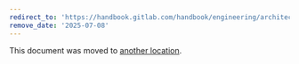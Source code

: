 ```yaml
---
redirect_to: 'https://handbook.gitlab.com/handbook/engineering/architecture/design-documents/secret_manager/decisions/003_go_service/'
remove_date: '2025-07-08'
---
```


This document was moved to [another location](https://handbook.gitlab.com/handbook/engineering/architecture/design-documents/secret_manager/decisions/003_go_service/).

<!-- This redirect file can be deleted after <2025-07-08>. -->
<!-- Redirects that point to other docs in the same project expire in three months. -->
<!-- Redirects that point to docs in a different project or site (for example, link is not relative and starts with `https:`) expire in one year. -->
<!-- Before deletion, see: https://docs.gitlab.com/ee/development/documentation/redirects.html -->
